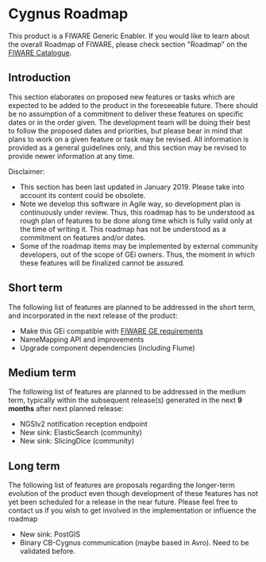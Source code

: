 # Cygnus Roadmap

This product is a FIWARE Generic Enabler. If you would like to learn about 
the overall Roadmap of FIWARE, please check section "Roadmap" on 
the [FIWARE Catalogue](https://www.fiware.org/developers/catalogue/).

## Introduction

This section elaborates on proposed new features or tasks which are expected to
be added to the product in the foreseeable future. There should be no assumption
of a commitment to deliver these features on specific dates or in the order
given. The development team will be doing their best to follow the proposed
dates and priorities, but please bear in mind that plans to work on a given
feature or task may be revised. All information is provided as a general
guidelines only, and this section may be revised to provide newer information at
any time.

Disclaimer:

* This section has been last updated in January 2019. Please take into account its 
  content could be obsolete.
* Note we develop this software in Agile way, so development plan is continuously 
  under review. Thus, this roadmap has to be understood as rough plan of features 
  to be done along time which is fully valid only at the time of writing it. This
  roadmap has not be understood as a commitment on features and/or dates.
* Some of the roadmap items may be implemented by external community developers, 
  out of the scope of GEi owners. Thus, the moment in which these features will be
  finalized cannot be assured.

## Short term

The following list of features are planned to be addressed in the short term,
and incorporated in the next release of the product:

-   Make this GEi compatible with [FIWARE GE requirements](https://docs.google.com/spreadsheets/d/13Pzhbq-xwd8gTCvYqeNkfaoDt-iGCedc1zlb_elxv2M/edit#gid=0)
-   NameMapping API and improvements
-   Upgrade component dependencies (including Flume)

## Medium term

The following list of features are planned to be addressed in the medium term,
typically within the subsequent release(s) generated in the next **9 months**
after next planned release:

-   NGSIv2 notification reception endpoint
-   New sink: ElasticSearch (community)
-   New sink: SlicingDice (community)

## Long term

The following list of features are proposals regarding the longer-term evolution
of the product even though development of these features has not yet been
scheduled for a release in the near future. Please feel free to contact us if
you wish to get involved in the implementation or influence the roadmap

-   New sink: PostGIS
-   Binary CB-Cygnus communication (maybe based in Avro). Need to be validated before.
